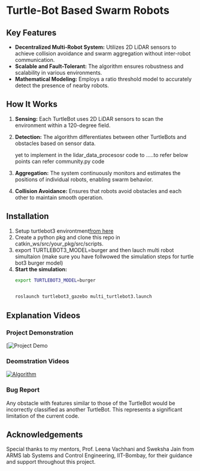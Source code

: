 # Turtle-Bot Based Swarm Robots


## Key Features
- **Decentralized Multi-Robot System:** Utilizes 2D LiDAR sensors to achieve collision avoidance and swarm aggregation without inter-robot communication.
- **Scalable and Fault-Tolerant:** The algorithm ensures robustness and scalability in various environments.
- **Mathematical Modeling:** Employs a ratio threshold model to accurately detect the presence of nearby robots.

## How It Works
1. **Sensing:** Each TurtleBot uses 2D LiDAR sensors to scan the environment within a 120-degree field.
2. **Detection:** The algorithm differentiates between other TurtleBots and obstacles based on sensor data.

   yet to implement in the lidar_data_procesosr code to .....to refer below points  can refer community.py code
4. **Aggregation:** The system continuously monitors and estimates the positions of individual robots, enabling swarm behavior.
5. **Collision Avoidance:** Ensures that robots avoid obstacles and each other to maintain smooth operation.

## Installation
1. Setup turtlebot3 environtment[from here](https://emanual.robotis.com/docs/en/platform/turtlebot3/quick-start/#pc-setup)
2. Create a python pkg and clone this repo in  catkin_ws/src/your_pkg/src/scripts.
3. export TURTLEBOT3_MODEL=burger and then  lauch multi robot simultaion (make sure you have follwowed the simulation steps for turtle bot3 burger model)
4.  **Start the simulation:**
    ```bash
    export TURTLEBOT3_MODEL=burger
    ```
    ```bash
 
    roslaunch turtlebot3_gazebo multi_turtlebot3.launch
    ```
    


## Explanation Videos
### Project Demonstration
[![Project Demo]([https://youtu.be/Zxg1iteGq_Y](https://youtu.be/Zxg1iteGq_Y))

### Deomstration Videos
[![Algorithm ](https://img.youtube.com/vi/VIDEO_ID/0.jpg)](https://youtu.be/VIDEO_ID)



### Bug Report
 Any obstacle with features similar to those of the TurtleBot would be incorrectly classified as another TurtleBot. This represents a significant limitation of the current code.

## Acknowledgements
Special thanks to my mentors, Prof. Leena Vachhani and Sweksha Jain from ARMS lab Systems and Control Engineering, IIT-Bombay, for their guidance and support throughout this project.



